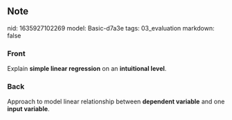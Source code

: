 ## Note
nid: 1635927102269
model: Basic-d7a3e
tags: 03_evaluation
markdown: false

### Front
Explain <b>simple linear regression</b> on an <b>intuitional
level</b>.

### Back
Approach to model linear relationship between <b>dependent
variable</b> and one <b>input variable</b>.
